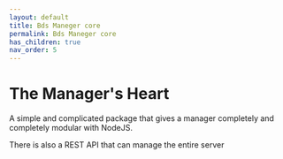 ```yaml
---
layout: default
title: Bds Maneger core
permalink: Bds Maneger core
has_children: true
nav_order: 5
---
```


# The Manager's Heart

A simple and complicated package that gives a manager completely and completely modular with NodeJS.

There is also a REST API that can manage the entire server